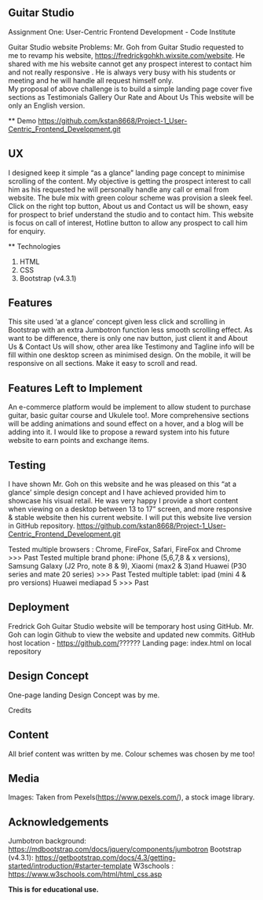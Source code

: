 ##  Guitar Studio
Assignment One: User-Centric Frontend Development - Code Institute 


Guitar Studio website Problems:
Mr. Goh from Guitar Studio requested to me to revamp his website, https://fredrickgohkh.wixsite.com/website. He shared with me his website cannot get any prospect interest to contact him and not really responsive . He is always very busy with his students or meeting and he will handle all request himself only.    
My proposal of above challenge is to build a simple landing page cover five sections as Testimonials Gallery Our Rate and About Us  This website will be only an English version. 


** Demo
https://github.com/kstan8668/Project-1_User-Centric_Frontend_Development.git
## UX
I designed keep it simple “as a glance” landing page concept to minimise scrolling of the content.  My objective is getting the prospect interest to call him as his requested he will personally handle any call or email from website.  The bule mix with green colour scheme was provision a sleek feel. Click on the right top button, About us and Contact us will be shown, easy for prospect to brief understand the studio and to contact him. This website is focus on call of interest, Hotline button to allow any prospect to call him for enquiry. 

** Technologies
1. HTML
2. CSS
3. Bootstrap (v4.3.1)


##  Features
This site used ‘at a glance’ concept given less click and scrolling in Bootstrap with an extra Jumbotron function less smooth scrolling effect. As want to be difference, there is only one nav button, just client it and About Us & Contact Us will show, other area like Testimony and Tagline info will be fill within one desktop screen as minimised design. On the mobile, it will be responsive on all sections. Make it easy to scroll and read.


##  Features Left to Implement 
An e-commerce platform would be implement to allow student to purchase guitar, basic guitar course and Ukulele too!. More comprehensive sections will be adding animations and sound effect on a hover, and a blog will be adding into it. I would like to propose a reward system into his future website to earn points and exchange items.


##  Testing
I have shown Mr. Goh on this website and he was pleased on this “at a glance’ simple design concept and I have achieved provided him to showcase his visual retail. He was very happy I provide a short content when viewing on a desktop between 13 to 17” screen, and more responsive & stable website then his current website.  I will put this website live version in GitHub repository. https://github.com/kstan8668/Project-1_User-Centric_Frontend_Development.git

Tested multiple browsers : Chrome, FireFox, Safari, FireFox and Chrome >>> Past
Tested multiple brand phone: iPhone  (5,6,7,8 & x versions), Samsung Galaxy (J2 Pro, note 8 & 9), Xiaomi (max2 & 3)and Huawei (P30 series and mate 20 series) >>> Past
Tested multiple tablet: ipad (mini 4 & pro versions) Huawei mediapad 5  >>> Past


##  Deployment
Fredrick Goh Guitar Studio website will be temporary host using GitHub. Mr. Goh can login Github to view the website and updated new commits. 
GitHub host location -  https://github.com/??????
Landing page: index.html on local repository


##  Design Concept
One-page landing Design Concept was by me.


Credits
##  Content
All brief content was written by me. Colour schemes was chosen by me too!


##  Media
Images: Taken from Pexels(https://www.pexels.com/), a stock image library. 


##  Acknowledgements
Jumbotron background:  https://mdbootstrap.com/docs/jquery/components/jumbotron
Bootstrap (v4.3.1): https://getbootstrap.com/docs/4.3/getting-started/introduction/#starter-template
W3schools : https://www.w3schools.com/html/html_css.asp


**This is for educational use.**

